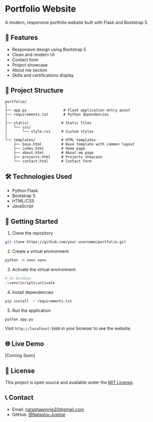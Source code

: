 # Portfolio Website

A modern, responsive portfolio website built with Flask and Bootstrap 5.

## 🚀 Features

- Responsive design using Bootstrap 5
- Clean and modern UI
- Contact form
- Project showcase
- About me section
- Skills and certifications display

## 📁 Project Structure
```
portfolio/
│
├── app.py                 # Flask application entry point
├── requirements.txt       # Python dependencies
│
├── static/               # Static files
│   └── css/
│       └── style.css     # Custom styles
│
└── templates/            # HTML templates
    ├── base.html         # Base template with common layout
    ├── index.html        # Home page
    ├── about.html        # About me page
    ├── projects.html     # Projects showcase
    └── contact.html      # Contact form
```

## 🛠️ Technologies Used

- Python Flask
- Bootstrap 5
- HTML/CSS
- JavaScript

## 🚀 Getting Started

1. Clone the repository
```bash
git clone https://github.com/your-username/portfolio.git
```

2. Create a virtual environment
```bash
python -m venv venv
```

3. Activate the virtual environment
```bash
# On Windows
.\venv\Scripts\activate
```

4. Install dependencies
```bash
pip install -r requirements.txt
```

5. Run the application
```bash
python app.py
```

Visit `http://localhost:5000` in your browser to see the website.

## 🌐 Live Demo
[Coming Soon]

## 📝 License
This project is open source and available under the [MIT License](LICENSE).

## 📞 Contact
- Email: natashawinnie20@gmail.com
- GitHub: [@Natasha-Justine](https://github.com/Natasha-Justine)
